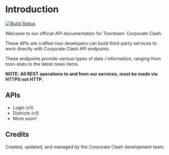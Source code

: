 # Introduction

[![Build Status](https://travis-ci.org/CorporateClash/API.svg?branch=master)](https://travis-ci.org/CorporateClash/API)

Welcome to our official API documentation for Toontown: Corporate Clash.

These APIs are crafted inso developers can build third-party services to work directly with Corporate Clash API endpoints.

These endpoints provide various types of data / information, ranging from toon-stats to the latest news items.

**NOTE: All REST operations to and from our services, must be made via HTTPS not HTTP.**


## APIs

* Login (v1)
* Districts (v1)
* More soon!

## Credits

Created, updated, and managed by the Corporate Clash development team.
